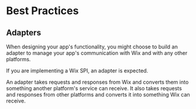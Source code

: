 # Best Practices

## Adapters

When designing your app's functionality, you might choose to build an adapter to manage your app's communication with Wix and with any other platforms.

If you are implementing a Wix SPI, an adapter is expected.

An adapter takes requests and responses from Wix and converts them into something another platform's service can receive. 
It also takes requests and responses from other platforms and converts it into something Wix can receive.

